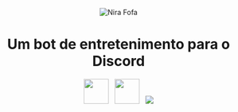 <p align="center">
  <img src="https://i.postimg.cc/t4VwKg9H/nirapcsentada-removebg-preview.png" title="Nira Fofa" />
</p>
  <h1 align="center">Um bot de entretenimento para o Discord</h1>
  <p align="center">
 <a href="https://www.instagram.com/nirabott/?utm_source=ig_web_button_share_sheet&igsh=ZDNlZDc0MzIxNw%3D%3D#"><img src="https://i.postimg.cc/4xrsrMtm/1298747-instagram-brand-logo-social-media-icon.png" height="50" /></a>
    &nbsp;
 <a href="https://recai.site"><img src="https://i.postimg.cc/63DHKkw1/8726076-link-icon.png" height="50" /></a>
 &nbsp;
 <a href="https://github.com/recaihd"><img src="https://i.postimg.cc/mrXyS056/8725846-github-alt-icon.png height="50" /></a>
